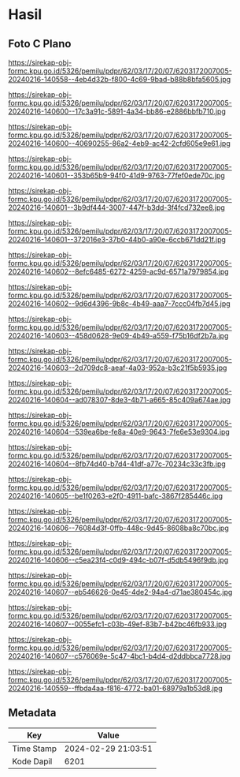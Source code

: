# Hasil

## Foto C Plano

https://sirekap-obj-formc.kpu.go.id/5326/pemilu/pdpr/62/03/17/20/07/6203172007005-20240216-140558--4eb4d32b-f800-4c69-9bad-b88b8bfa5605.jpg

https://sirekap-obj-formc.kpu.go.id/5326/pemilu/pdpr/62/03/17/20/07/6203172007005-20240216-140600--17c3a91c-5891-4a34-bb86-e2886bbfb710.jpg

https://sirekap-obj-formc.kpu.go.id/5326/pemilu/pdpr/62/03/17/20/07/6203172007005-20240216-140600--40690255-86a2-4eb9-ac42-2cfd605e9e61.jpg

https://sirekap-obj-formc.kpu.go.id/5326/pemilu/pdpr/62/03/17/20/07/6203172007005-20240216-140601--353b65b9-94f0-41d9-9763-77fef0ede70c.jpg

https://sirekap-obj-formc.kpu.go.id/5326/pemilu/pdpr/62/03/17/20/07/6203172007005-20240216-140601--3b9df444-3007-447f-b3dd-3f4fcd732ee8.jpg

https://sirekap-obj-formc.kpu.go.id/5326/pemilu/pdpr/62/03/17/20/07/6203172007005-20240216-140601--372016e3-37b0-44b0-a90e-6ccb671dd21f.jpg

https://sirekap-obj-formc.kpu.go.id/5326/pemilu/pdpr/62/03/17/20/07/6203172007005-20240216-140602--8efc6485-6272-4259-ac9d-6571a7979854.jpg

https://sirekap-obj-formc.kpu.go.id/5326/pemilu/pdpr/62/03/17/20/07/6203172007005-20240216-140602--9d6d4396-9b8c-4b49-aaa7-7ccc04fb7d45.jpg

https://sirekap-obj-formc.kpu.go.id/5326/pemilu/pdpr/62/03/17/20/07/6203172007005-20240216-140603--458d0628-9e09-4b49-a559-f75b16df2b7a.jpg

https://sirekap-obj-formc.kpu.go.id/5326/pemilu/pdpr/62/03/17/20/07/6203172007005-20240216-140603--2d709dc8-aeaf-4a03-952a-b3c21f5b5935.jpg

https://sirekap-obj-formc.kpu.go.id/5326/pemilu/pdpr/62/03/17/20/07/6203172007005-20240216-140604--ad078307-8de3-4b71-a665-85c409a674ae.jpg

https://sirekap-obj-formc.kpu.go.id/5326/pemilu/pdpr/62/03/17/20/07/6203172007005-20240216-140604--539ea6be-fe8a-40e9-9643-7fe6e53e9304.jpg

https://sirekap-obj-formc.kpu.go.id/5326/pemilu/pdpr/62/03/17/20/07/6203172007005-20240216-140604--8fb74d40-b7d4-41df-a77c-70234c33c3fb.jpg

https://sirekap-obj-formc.kpu.go.id/5326/pemilu/pdpr/62/03/17/20/07/6203172007005-20240216-140605--be1f0263-e2f0-4911-bafc-3867f285446c.jpg

https://sirekap-obj-formc.kpu.go.id/5326/pemilu/pdpr/62/03/17/20/07/6203172007005-20240216-140606--76084d3f-0ffb-448c-9d45-8608ba8c70bc.jpg

https://sirekap-obj-formc.kpu.go.id/5326/pemilu/pdpr/62/03/17/20/07/6203172007005-20240216-140606--c5ea23f4-c0d9-494c-b07f-d5db5496f9db.jpg

https://sirekap-obj-formc.kpu.go.id/5326/pemilu/pdpr/62/03/17/20/07/6203172007005-20240216-140607--eb546626-0e45-4de2-94a4-d71ae380454c.jpg

https://sirekap-obj-formc.kpu.go.id/5326/pemilu/pdpr/62/03/17/20/07/6203172007005-20240216-140607--0055efc1-c03b-49ef-83b7-b42bc46fb933.jpg

https://sirekap-obj-formc.kpu.go.id/5326/pemilu/pdpr/62/03/17/20/07/6203172007005-20240216-140607--c576069e-5c47-4bc1-b4d4-d2ddbbca7728.jpg

https://sirekap-obj-formc.kpu.go.id/5326/pemilu/pdpr/62/03/17/20/07/6203172007005-20240216-140559--ffbda4aa-f816-4772-ba01-68979a1b53d8.jpg


## Metadata

| Key        | Value               |
| ---------- | ------------------- |
| Time Stamp | 2024-02-29 21:03:51 |
| Kode Dapil | 6201                |




